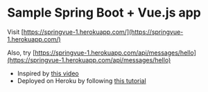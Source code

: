 # Sample Spring Boot + Vue.js app

Visit [https://springvue-1.herokuapp.com/](https://springvue-1.herokuapp.com/)

Also, try [https://springvue-1.herokuapp.com/api/messages/hello](https://springvue-1.herokuapp.com/api/messages/hello)

* Inspired by [this video](https://www.youtube.com/watch?v=2G6r2f40Lps&t=2s)
* Deployed on Heroku by following [this tutorial](https://www.youtube.com/watch?v=Papvsbo3KKM)